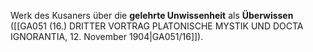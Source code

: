 
Werk des Kusaners über die **gelehrte Unwissenheit** als **Überwissen** ([[GA051 (16.) DRITTER VORTRAG PLATONISCHE MYSTIK UND DOCTA IGNORANTIA, 12. November 1904|GA051/16]]).
